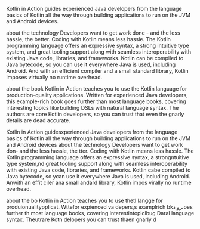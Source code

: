 Kotlin in Action guides experienced Java developers from the language basics of Kotlin all the way through building applications to run on the JVM and Android devices.

about the technology
Developers want to get work done - and the less hassle, the better. Coding with Kotlin means less hassle. The Kotlin programming language offers an expressive syntax, a strong intuitive type system, and great tooling support along with seamless interoperability with existing Java code, libraries, and frameworks. Kotlin can be compiled to Java bytecode, so you can use it everywhere Java is used, including Android. And with an efficient compiler and a small standard library, Kotlin imposes virtually no runtime overhead.

about the book
Kotlin in Action teaches you to use the Kotlin language for production-quality applications. Written for experienced Java developers, this example-rich book goes further than most language books, covering interesting topics like building DSLs with natural language syntax. The authors are core Kotlin developers, so you can trust that even the gnarly details are dead accurate.





Kotlin in Action guidesxperienced Java developers from the language basics of Kotlin all the way through building applications to run on the JVM and Android devices
about the technology
Developers want to get work don- and the less hassle, the tter. Coding with Kotlin means less hassle. The Kotlin programming language offers an expressive syntax, a strongntuitive type system,nd great tooling support along with seamless interoperability with existing Java code, libraries, and frameworks. Kotlin cabe compiled to Java bytecode, so ycan use it everywhere Java is used, including Android. Anwith an effit ciler ana small andard library, Kotlin impos virally no runtime overhead.

about the bo
Kotlin in Action teaches you to use thetl langge for produionualitypplicat. Wttefor expienced va depers,s examplrich bkبرو دoes further th most language books, covering interestintopiclbug Daral language syntax. Theutrare  Kotn delopers you can trust thaen gnarly d
